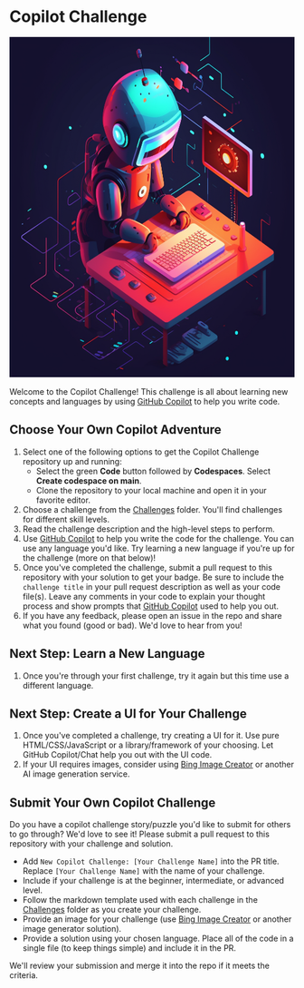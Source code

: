 # Copilot Challenge

<img src="./Images/robot-challenge.png" width="600" height="600" />

Welcome to the Copilot Challenge! This challenge is all about learning new concepts and languages by using [GitHub Copilot](https://github.com/features/copilot) to help you write code.

## Choose Your Own Copilot Adventure

1. Select one of the following options to get the Copilot Challenge repository up and running:
    - Select the green **Code** button followed by **Codespaces**. Select **Create codespace on main**.
    - Clone the repository to your local machine and open it in your favorite editor.
1. Choose a challenge from the [Challenges](./Challenges) folder. You'll find challenges for different skill levels.
1. Read the challenge description and the high-level steps to perform.
1. Use [GitHub Copilot](https://github.com/features/copilot) to help you write the code for the challenge. You can use any language you'd like. Try learning a new language if you're up for the challenge (more on that below)!
1. Once you've completed the challenge, submit a pull request to this repository with your solution to get your badge. Be sure to include the `challenge title` in your pull request description as well as your code file(s). Leave any comments in your code to explain your thought process and show prompts that [GitHub Copilot](https://github.com/features/copilot) used to help you out.
1. If you have any feedback, please open an issue in the repo and share what you found (good or bad). We'd love to hear from you!

## Next Step: Learn a New Language

1. Once you're through your first challenge, try it again but this time use a different language.

## Next Step: Create a UI for Your Challenge

1. Once you've completed a challenge, try creating a UI for it. Use pure HTML/CSS/JavaScript or a library/framework of your choosing. Let GitHub Copilot/Chat help you out with the UI code.
1. If your UI requires images, consider using [Bing Image Creator](https://www.bing.com/create) or another AI image generation service.

## Submit Your Own Copilot Challenge

Do you have a copilot challenge story/puzzle you'd like to submit for others to go through? We'd love to see it! Please submit a pull request to this repository with your challenge and solution. 

- Add `New Copilot Challenge: [Your Challenge Name]` into the PR title. Replace `[Your Challenge Name]` with the name of your challenge.
- Include if your challenge is at the beginner, intermediate, or advanced level.
- Follow the markdown template used with each challenge in the [Challenges](./Challenges) folder as you create your challenge.
- Provide an image for your challenge (use [Bing Image Creator](https://www.bing.com/create) or another image generator solution).
- Provide a solution using your chosen language. Place all of the code in a single file (to keep things simple) and include it in the PR.

We'll review your submission and merge it into the repo if it meets the criteria.
